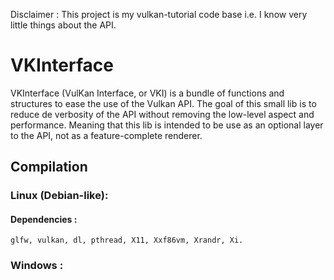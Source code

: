 Disclaimer :
    This project is my vulkan-tutorial code base i.e. I know very little things about the API.

# VKInterface 

VKInterface (VulKan Interface, or VKI) is a bundle of functions and structures to ease the use of the Vulkan API.
The goal of this small lib is to reduce de verbosity of the API without removing the low-level aspect and performance.
Meaning that this lib is intended to be use as an optional layer to the API, not as a feature-complete renderer.

## Compilation

### Linux (Debian-like):
#### Dependencies :
    glfw, vulkan, dl, pthread, X11, Xxf86vm, Xrandr, Xi.

### Windows :

